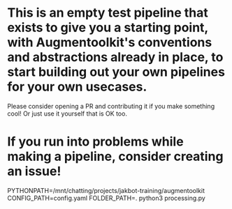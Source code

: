 # This is an empty test pipeline that exists to give you a starting point, with Augmentoolkit's conventions and abstractions already in place, to start building out your own pipelines for your own usecases. 

Please consider opening a PR and contributing it if you make something cool! Or just use it yourself that is OK too.

# If you run into problems while making a pipeline,  consider creating an issue!

PYTHONPATH=/mnt/chatting/projects/jakbot-training/augmentoolkit CONFIG_PATH=config.yaml FOLDER_PATH=. python3 processing.py